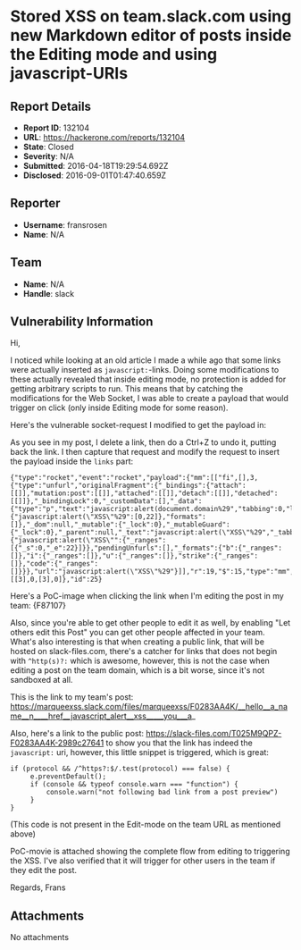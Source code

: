 # Stored XSS on team.slack.com using new Markdown editor of posts inside the Editing mode and using javascript-URIs

## Report Details
- **Report ID**: 132104
- **URL**: https://hackerone.com/reports/132104
- **State**: Closed
- **Severity**: N/A
- **Submitted**: 2016-04-18T19:29:54.692Z
- **Disclosed**: 2016-09-01T01:47:40.659Z

## Reporter
- **Username**: fransrosen
- **Name**: N/A

## Team
- **Name**: N/A
- **Handle**: slack

## Vulnerability Information
Hi,

I noticed while looking at an old article I made a while ago that some links were actually inserted as `javascript:`-links. Doing some modifications to these actually revealed that inside editing mode, no protection is added for getting arbitrary scripts to run. This means that by catching the modifications for the Web Socket, I was able to create a payload that would trigger on click (only inside Editing mode for some reason).

Here's the vulnerable socket-request I modified to get the payload in:

As you see in my post, I delete a link, then do a Ctrl+Z to undo it, putting back the link. I then capture that request and modify the request to insert the payload inside the `links` part:
```
{"type":"rocket","event":"rocket","payload":{"mm":[["fi",[],3,{"type":"unfurl","originalFragment":{"_bindings":{"attach":[[]],"mutation:post":[[]],"attached":[[]],"detach":[[]],"detached":[[]]},"_bindingLock":0,"_customData":[],"_data":{"type":"p","text":"javascript:alert(document.domain%29","tabbing":0,"links":{"javascript:alert(\"XSS\"%29":[0,22]},"formats":[]},"_dom":null,"_mutable":{"_lock":0},"_mutableGuard":{"_lock":0},"_parent":null,"_text":"javascript:alert(\"XSS\"%29","_tabbing":0,"_links":{"javascript:alert(\"XSS\"":{"_ranges":[{"_s":0,"_e":22}]}},"pendingUnfurls":[],"_formats":{"b":{"_ranges":[]},"i":{"_ranges":[]},"u":{"_ranges":[]},"strike":{"_ranges":[]},"code":{"_ranges":[]}}},"url":"javascript:alert(\"XSS\"%29"}]],"r":19,"$":15,"type":"mm","sel":[[3],0,[3],0]},"id":25}
```

Here's a PoC-image when clicking the link when I'm editing the post in my team:
{F87107}

Also, since you're able to get other people to edit it as well, by enabling "Let others edit this Post" you can get other people affected in your team. What's also interesting is that when creating a public link, that will be hosted on slack-files.com, there's a catcher for links that does not begin with `^http(s)?:` which is awesome, however, this is not the case when editing a post on the team domain, which is a bit worse, since it's not sandboxed at all.

This is the link to my team's post:
https://marqueexss.slack.com/files/marqueexss/F0283AA4K/__hello__a_name__n____href__javascript_alert__xss_____you___a_

Also, here's a link to the public post:
https://slack-files.com/T025M9QPZ-F0283AA4K-2989c27641
to show you that the link has indeed the `javascript:` uri, however, this little snippet is triggered, which is great:
```
if (protocol && /^https?:$/.test(protocol) === false) {
     e.preventDefault();
     if (console && typeof console.warn === "function") {
         console.warn("not following bad link from a post preview")
     }
}
```
(This code is not present in the Edit-mode on the team URL as mentioned above)

PoC-movie is attached showing the complete flow from editing to triggering the XSS. I've also verified that it will trigger for other users in the team if they edit the post. 

Regards,
Frans

## Attachments
No attachments
